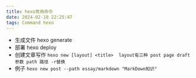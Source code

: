 ```yaml
---
title: hexo常用命令
date: 2024-02-10 22:25:47
tags: Command hexo
---
```


- 生成文件 hexo generate
- 部署 hexo deploy
- 创建文章写作 `hexo new [layout] <title>  layout有三种 post page draft 参数 path 路径 -r替换`
- 例子 ` hexo new post --path essay/markdown "MarkDown知识" `
